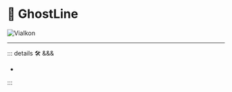 # 🔻 <via>GhostLine</via>

![ViaIkon](/BetaIkon/Via_Ikon.png)

---

<!-- =================================================== -->
<!-- =================================================== -->
<!-- =================================================== -->
<!-- =================================================== -->
<!-- =================================================== -->
::: details 🛠 <dev>&&&</dev>

-

:::
